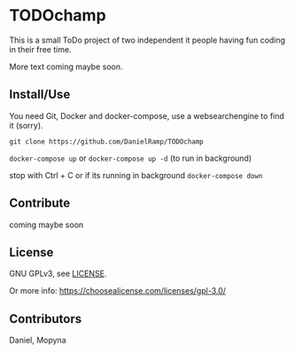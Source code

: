 # TODOchamp
This is a small ToDo project of two independent it people having fun coding in their free time.

More text coming maybe soon.

## Install/Use
You need Git, Docker and docker-compose, use a websearchengine to find it (sorry).

`git clone https://github.com/DanielRamp/TODOchamp`

`docker-compose up` or `docker-compose up -d` (to run in background)

stop with Ctrl + C
or if its running in background `docker-compose down`

## Contribute
coming maybe soon

## License
GNU GPLv3, see [LICENSE](LICENSE).

Or more info: https://choosealicense.com/licenses/gpl-3.0/

## Contributors
Daniel, Mopyna
